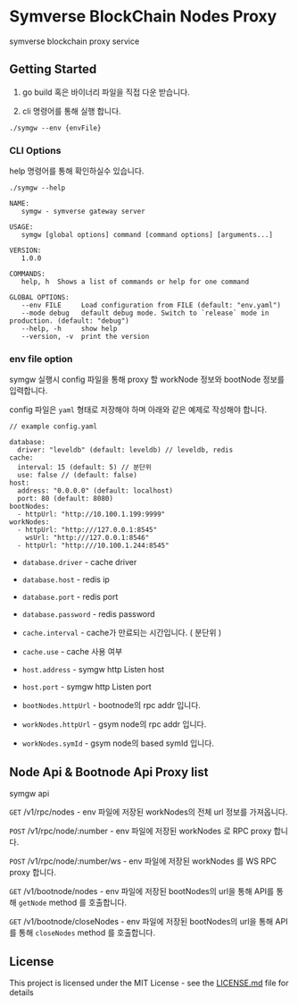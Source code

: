 # Symverse BlockChain Nodes Proxy

symverse blockchain proxy service

## Getting Started

1. go build 혹은 바이너리 파일을 직접 다운 받습니다.

2. cli 명령어를 통해 실행 합니다.

`./symgw --env {envFile}`

### CLI Options

help 명령어를 통해 확인하실수 있습니다.

```
./symgw --help

NAME:
   symgw - symverse gateway server

USAGE:
   symgw [global options] command [command options] [arguments...]

VERSION:
   1.0.0

COMMANDS:
   help, h  Shows a list of commands or help for one command

GLOBAL OPTIONS:
   --env FILE     Load configuration from FILE (default: "env.yaml")
   --mode debug   default debug mode. Switch to `release` mode in production. (default: "debug")
   --help, -h     show help
   --version, -v  print the version
```

### env file option

symgw 실행시 config 파일을 통해 proxy 할 workNode 정보와 bootNode 정보를 입력합니다. 

config 파일은 `yaml` 형태로 저장해야 하며 아래와 같은 예제로 작성해야 합니다.

```
// example config.yaml 

database:
  driver: "leveldb" (default: leveldb) // leveldb, redis
cache: 
  interval: 15 (default: 5) // 분단위
  use: false // (default: false)
host:
  address: "0.0.0.0" (default: localhost)
  port: 80 (default: 8080)
bootNodes:
  - httpUrl: "http://10.100.1.199:9999" 
workNodes: 
  - httpUrl: "http:///127.0.0.1:8545"
    wsUrl: "http:///127.0.0.1:8546"
  - httpUrl: "http:///10.100.1.244:8545"
```

- `database.driver` - cache driver
- `database.host` - redis ip
- `database.port` - redis port
- `database.password` - redis password

- `cache.interval` - cache가 만료되는 시간입니다. ( 분단위 )
- `cache.use` - cache 사용 여부
- `host.address` - symgw http Listen host
- `host.port` - symgw http Listen port
- `bootNodes.httpUrl` - bootnode의 rpc addr 입니다.
- `workNodes.httpUrl` - gsym node의 rpc addr 입니다.
- `workNodes.symId` -  gsym node의 based symId 입니다.


## Node Api & Bootnode Api Proxy list

symgw api

 `GET` /v1/rpc/nodes - env 파일에 저장된 workNodes의 전체 url 정보를 가져옵니다.
 
 `POST` /v1/rpc/node/:number - env 파일에 저장된 workNodes 로 RPC proxy 합니다.
 
 `POST` /v1/rpc/node/:number/ws - env 파일에 저장된 workNodes 를 WS RPC proxy 합니다.
 
 `GET` /v1/bootnode/nodes - env 파일에 저장된 bootNodes의 url을 통해 API를 통해 `getNode` method 를 호출합니다.
 
 `GET` /v1/bootnode/closeNodes - env 파일에 저장된 bootNodes의 url을 통해 API를 통해 `closeNodes` method 를 호출합니다.


## License

This project is licensed under the MIT License - see the [LICENSE.md](LICENSE.md) file for details

